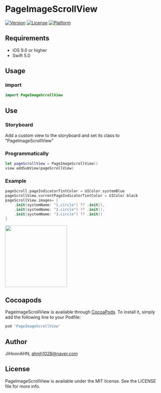 # PageImageScrollView


[![Version](https://img.shields.io/cocoapods/v/PageImageScrollView.svg?style=flat)](https://cocoapods.org/pods/PageImageScrollView)
[![License](https://img.shields.io/cocoapods/l/PageImageScrollView.svg?style=flat)](https://cocoapods.org/pods/PageImageScrollView)
[![Platform](https://img.shields.io/cocoapods/p/PageImageScrollView.svg?style=flat)](https://cocoapods.org/pods/PageImageScrollView)

## Requirements
- iOS 9.0 or higher
- Swift 5.0

## Usage
### import
```swift
import PageImageScrollView
```

## Use
### Storyboard
Add a custom view to the storyboard and set its class to "PageImageScrollView"

### Programmatically
```swift
let pageScrollView = PageImageScrollView()
view.addSubView(pageScrollView)
```

### Example
```swift
pageScroll.pageIndicatorTintColor = UIColor.systemBlue
pageScrollView.currentPageIndicatorTintColor = UIColor.black
pageScrollView.images= [
    .init(systemName: "1.circle") ?? .init(),
    .init(systemName: "2.circle") ?? .init(),
    .init(systemName: "3.circle") ?? .init()
]
```


<img src = "https://user-images.githubusercontent.com/68891494/163092458-33899ca6-5040-41cf-b705-2334e78b4d69.gif" width = 200>


## Cocoapods

PageImageScrollView is available through [CocoaPods](https://cocoapods.org). To install
it, simply add the following line to your Podfile:

```ruby
pod 'PageImageScrollView'
```
## Author
JiHoonAHN, ahnjh1028@naver.com


## License

PageImageScrollView is available under the MIT license. See the LICENSE file for more info.
